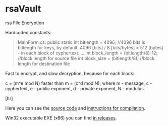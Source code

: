 # rsaVault
rsa File Encryption

Hardcoded constants:
>MainForm.cs:
>public static int bitlength = 4096; //4096 bits is bitlength for keys, by default. 4096 [bits] / 8 [bits/bytes] = 512 [bytes] - in each block of cyphertext.
>...
>int block_length 	= 	(bitlength/8)-12;						//block length for source file
>int block_size 		= 	(bitlength/8);							//block length for destination file

Fast to encrypt, and slow decryption, because for each block:

c = (m^e mod N) faster than m = (c^d mod N);
where m - message, c - cyphertext, e - public exponent, d - private exponent, N - modulus.

[hr]

Here you can see the [source code](https://github.com/username1565/rsaVault/tree/master/rsaVault) and [instructions for compilation](https://github.com/username1565/rsaVault/blob/master/rsaVault/Compile.bat).

Win32 executable EXE (x86) you can find [in releases](https://github.com/username1565/rsaVault/releases).
